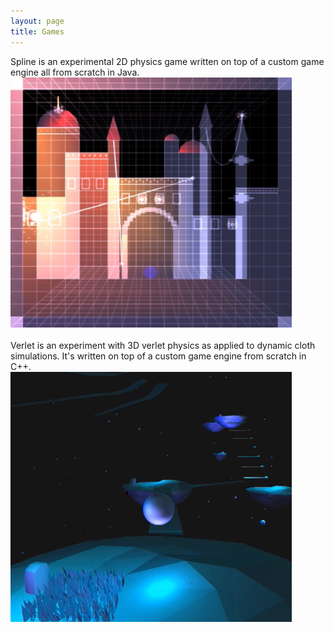 ```yaml
---
layout: page
title: Games
---
```


Spline is an experimental 2D physics game written on top of a custom game engine all from scratch in Java.   
<a href="https://vimeo.com/121440592">
  <img src="https://github.com/vvignale/vvignale.github.io/blob/master/spline.png?raw=true" alt="Splines" width="450" height="400"/>
</a>
<br>   
Verlet is an experiment with 3D verlet physics as applied to dynamic cloth simulations. It's written on top of a custom game engine from scratch in C++.  
<a href="https://vimeo.com/127674223">
  <img src="https://github.com/vvignale/vvignale.github.io/blob/develop/verlet.png?raw=true" alt="Verlet" width="450" height="400"/>
</a>  
